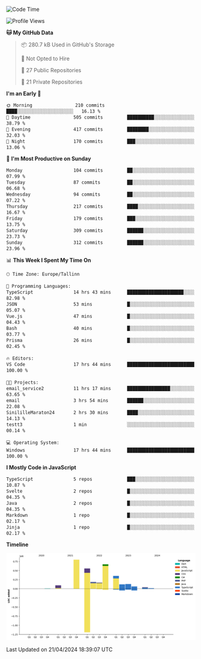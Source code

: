 <!--START_SECTION:waka-->
![Code Time](http://img.shields.io/badge/Code%20Time-796%20hrs%2041%20mins-blue)

![Profile Views](http://img.shields.io/badge/Profile%20Views-0-blue)

**🐱 My GitHub Data** 

> 📦 280.7 kB Used in GitHub's Storage 
 > 
> 🚫 Not Opted to Hire
 > 
> 📜 27 Public Repositories 
 > 
> 🔑 21 Private Repositories 
 > 
**I'm an Early 🐤** 

```text
🌞 Morning                210 commits         ████░░░░░░░░░░░░░░░░░░░░░   16.13 % 
🌆 Daytime                505 commits         ██████████░░░░░░░░░░░░░░░   38.79 % 
🌃 Evening                417 commits         ████████░░░░░░░░░░░░░░░░░   32.03 % 
🌙 Night                  170 commits         ███░░░░░░░░░░░░░░░░░░░░░░   13.06 % 
```
📅 **I'm Most Productive on Sunday** 

```text
Monday                   104 commits         ██░░░░░░░░░░░░░░░░░░░░░░░   07.99 % 
Tuesday                  87 commits          ██░░░░░░░░░░░░░░░░░░░░░░░   06.68 % 
Wednesday                94 commits          ██░░░░░░░░░░░░░░░░░░░░░░░   07.22 % 
Thursday                 217 commits         ████░░░░░░░░░░░░░░░░░░░░░   16.67 % 
Friday                   179 commits         ███░░░░░░░░░░░░░░░░░░░░░░   13.75 % 
Saturday                 309 commits         ██████░░░░░░░░░░░░░░░░░░░   23.73 % 
Sunday                   312 commits         ██████░░░░░░░░░░░░░░░░░░░   23.96 % 
```


📊 **This Week I Spent My Time On** 

```text
🕑︎ Time Zone: Europe/Tallinn

💬 Programming Languages: 
TypeScript               14 hrs 43 mins      █████████████████████░░░░   82.98 % 
JSON                     53 mins             █░░░░░░░░░░░░░░░░░░░░░░░░   05.07 % 
Vue.js                   47 mins             █░░░░░░░░░░░░░░░░░░░░░░░░   04.43 % 
Bash                     40 mins             █░░░░░░░░░░░░░░░░░░░░░░░░   03.77 % 
Prisma                   26 mins             █░░░░░░░░░░░░░░░░░░░░░░░░   02.45 % 

🔥 Editors: 
VS Code                  17 hrs 44 mins      █████████████████████████   100.00 % 

🐱‍💻 Projects: 
email_service2           11 hrs 17 mins      ████████████████░░░░░░░░░   63.65 % 
email                    3 hrs 54 mins       ██████░░░░░░░░░░░░░░░░░░░   22.08 % 
SinililleMaraton24       2 hrs 30 mins       ████░░░░░░░░░░░░░░░░░░░░░   14.13 % 
testt3                   1 min               ░░░░░░░░░░░░░░░░░░░░░░░░░   00.14 % 

💻 Operating System: 
Windows                  17 hrs 44 mins      █████████████████████████   100.00 % 
```

**I Mostly Code in JavaScript** 

```text
TypeScript               5 repos             ███░░░░░░░░░░░░░░░░░░░░░░   10.87 % 
Svelte                   2 repos             █░░░░░░░░░░░░░░░░░░░░░░░░   04.35 % 
Java                     2 repos             █░░░░░░░░░░░░░░░░░░░░░░░░   04.35 % 
Markdown                 1 repo              █░░░░░░░░░░░░░░░░░░░░░░░░   02.17 % 
Jinja                    1 repo              █░░░░░░░░░░░░░░░░░░░░░░░░   02.17 % 
```



**Timeline**

![Lines of Code chart](https://raw.githubusercontent.com/Piilu/Piilu/main/assets/bar_graph.png)


 Last Updated on 21/04/2024 18:39:07 UTC
<!--END_SECTION:waka-->